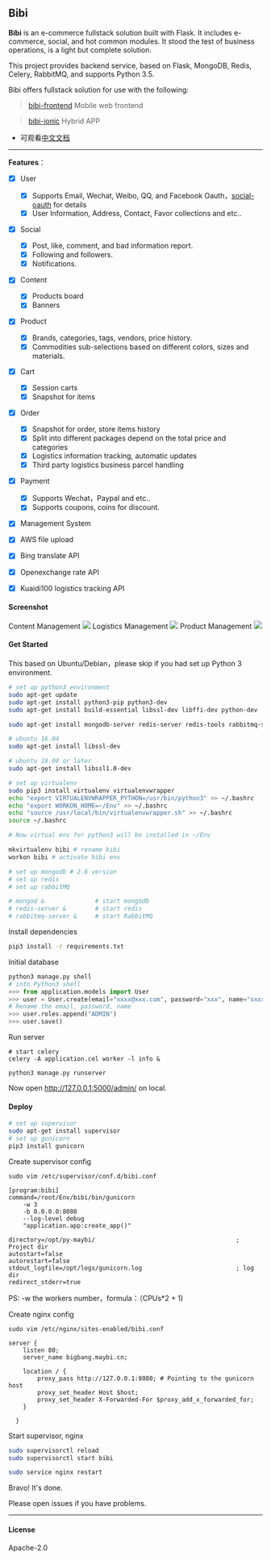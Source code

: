 ## Bibi

**Bibi** is an e-commerce fullstack solution built with Flask. It includes e-commerce, social, and hot common modules. It stood the test of business operations, is a light but complete solution.

This project provides backend service, based on Flask, MongoDB, Redis, Celery, RabbitMQ, and supports Python 3.5.

Bibi offers fullstack solution for use with the following:

> [bibi-frontend](https://github.com/seasonstar/bibi-frontend) Mobile web frontend

> [bibi-ionic](https://github.com/seasonstar/bibi-ionic) Hybrid APP

* 可观看[中文文档](https://github.com/seasonstar/bibi/blob/master/README_zh.md)

----------------

**Features**：

- [x] User
    - [x] Supports Email, Wechat, Weibo, QQ, and Facebook Oauth，[social-oauth](https://github.com/seasonstar/social-oauth) for details
    - [x] User Information, Address, Contact, Favor collections and etc..
- [x] Social
    - [x] Post, like, comment, and bad information report.
    - [x] Following and followers.
    - [x] Notifications.
- [x] Content
    - [x] Products board
    - [x] Banners
- [x] Product
    - [x] Brands, categories, tags, vendors, price history.
    - [x] Commodities sub-selections based on different colors, sizes and materials.
- [x] Cart
    - [x] Session carts
    - [x] Snapshot for items
- [x] Order
    - [x] Snapshot for order, store items history
    - [x] Split into different packages depend on the total price and categories
    - [x] Logistics information tracking, automatic updates
    - [x] Third party logistics business parcel handling
- [x] Payment
    - [x] Supports Wechat，Paypal and etc..
    - [x] Supports coupons, coins for discount.
- [x] Management System

- [x] AWS file upload
- [x] Bing translate API
- [x] Openexchange rate API
- [x] Kuaidi100 logistics tracking API


#### Screenshot

Content Management
![](http://7xn6eu.com1.z0.glb.clouddn.com/Backend.png)
Logistics Management
![](http://7xn6eu.com1.z0.glb.clouddn.com/Logistics-Backend.jpg)
Product Management
![](http://7xn6eu.com1.z0.glb.clouddn.com/Item%20Backend.png)

#### Get Started

This based on Ubuntu/Debian，please skip if you had set up Python 3 environment.

```bash
# set up python3 environment
sudo apt-get update
sudo apt-get install python3-pip python3-dev
sudo apt-get install build-essential libssl-dev libffi-dev python-dev

sudo apt-get install mongodb-server redis-server redis-tools rabbitmq-server

# ubuntu 16.04
sudo apt-get install libssl-dev

# ubuntu 18.04 or later
sudo apt-get install libssl1.0-dev

# set up virtualenv
sudo pip3 install virtualenv virtualenvwrapper
echo "export VIRTUALENVWRAPPER_PYTHON=/usr/bin/python3" >> ~/.bashrc
echo "export WORKON_HOME=~/Env" >> ~/.bashrc
echo "source /usr/local/bin/virtualenvwrapper.sh" >> ~/.bashrc
source ~/.bashrc

# Now virtual env for python3 will be installed in ~/Env

mkvirtualenv bibi # rename bibi
workon bibi # activate bibi env

# set up mongodb # 2.6 version
# set up redis
# set up rabbitMQ

# mongod &              # start mongodb
# redis-server &        # start redis
# rabbitmq-server &     # start RabbitMQ
```

Install dependencies
```bash
pip3 install -r requirements.txt
```

Initial database
```python
python3 manage.py shell
# into Python3 shell
>>> from application.models import User
>>> user = User.create(email="xxxx@xxx.com", password="xxx", name="xxxx")
# Rename the email, password, name
>>> user.roles.append("ADMIN")
>>> user.save()
```

Run server
```
# start celery
celery -A application.cel worker -l info &

python3 manage.py runserver
```
Now open http://127.0.0.1:5000/admin/ on local.



#### Deploy
```bash
# set up supervisor
sudo apt-get install supervisor
# set up gunicorn
pip3 install gunicorn
```
Create supervisor config

`sudo vim /etc/supervisor/conf.d/bibi.conf`
```
[program:bibi]
command=/root/Env/bibi/bin/gunicorn
    -w 3
    -b 0.0.0.0:8080
    --log-level debug
    "application.app:create_app()"

directory=/opt/py-maybi/                                       ; Project dir
autostart=false
autorestart=false
stdout_logfile=/opt/logs/gunicorn.log                          ; log dir
redirect_stderr=true
```
PS: -w  the workers number，formula：（CPUs*2 + 1)

Create nginx config

`sudo vim /etc/nginx/sites-enabled/bibi.conf`

```nginx
server {
    listen 80;
    server_name bigbang.maybi.cn;

    location / {
        proxy_pass http://127.0.0.1:8080; # Pointing to the gunicorn host
        proxy_set_header Host $host;
        proxy_set_header X-Forwarded-For $proxy_add_x_forwarded_for;
    }

  }
```

Start supervisor, nginx
```bash
sudo supervisorctl reload
sudo supervisorctl start bibi

sudo service nginx restart
```

Bravo! It's done.

Please open issues if you have problems.

-----------------------------------
#### License

Apache-2.0
